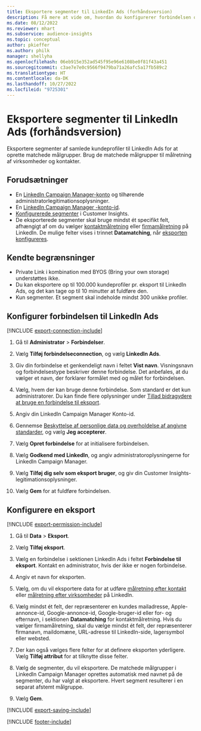 ```yaml
---
title: Eksportere segmenter til LinkedIn Ads (forhåndsversion)
description: Få mere at vide om, hvordan du konfigurerer forbindelsen og eksporterer til LinkedIn Ads.
ms.date: 08/12/2022
ms.reviewer: mhart
ms.subservice: audience-insights
ms.topic: conceptual
author: pkieffer
ms.author: philk
manager: shellyha
ms.openlocfilehash: 06eb915e352ad545f95e96e6108be0f81f43a451
ms.sourcegitcommit: c3ae7e7e0c9566f9479ba71a26afc5a17fb589c2
ms.translationtype: HT
ms.contentlocale: da-DK
ms.lasthandoff: 10/27/2022
ms.locfileid: "9725301"
---
```

# <a name="export-segments-to-linkedin-ads-preview"></a>Eksportere segmenter til LinkedIn Ads (forhåndsversion)

Eksportere segmenter af samlede kundeprofiler til LinkedIn Ads for at oprette matchede målgrupper. Brug de matchede målgrupper til målretning af virksomheder og kontakter.

## <a name="prerequisites"></a>Forudsætninger

- En [LinkedIn Campaign Manager-konto](https://business.linkedin.com/marketing-solutions/ads) og tilhørende administratorlegitimationsoplysninger.
- En [LinkedIn Campaign Manager -konto-id](https://www.linkedin.com/help/lms/answer/a424270).
- [Konfigurerede segmenter](segments.md) i Customer Insights.
- De eksporterede segmenter skal bruge mindst ét specifikt felt, afhængigt af om du vælger [kontaktmålretning](https://business.linkedin.com/marketing-solutions/ad-targeting/contact-targeting) eller [firmamålretning](https://business.linkedin.com/marketing-solutions/ad-targeting/account-targeting) på LinkedIn. De mulige felter vises i trinnet **Datamatching**, når [eksporten konfigureres](#configure-an-export).

## <a name="known-limitations"></a>Kendte begrænsninger

- Private Link i kombination med BYOS (Bring your own storage) understøttes ikke.
- Du kan eksportere op til 100.000 kundeprofiler pr. eksport til LinkedIn Ads, og det kan tage op til 10 minutter at fuldføre den.
- Kun segmenter. Et segment skal indeholde mindst 300 unikke profiler.

## <a name="set-up-connection-to-linkedin-ads"></a>Konfigurer forbindelsen til LinkedIn Ads

[!INCLUDE [export-connection-include](includes/export-connection-admn.md)]

1. Gå til **Administrator** > **Forbindelser**.

1. Vælg **Tilføj forbindelseconnection**, og vælg **LinkedIn Ads**.

1. Giv din forbindelse et genkendeligt navn i feltet **Vist navn**. Visningsnavn og forbindelsestype beskriver denne forbindelse. Det anbefales, at du vælger et navn, der forklarer formålet med og målet for forbindelsen.

1. Vælg, hvem der kan bruge denne forbindelse. Som standard er det kun administratorer. Du kan finde flere oplysninger under [Tillad bidragydere at bruge en forbindelse til eksport](connections.md#allow-contributors-to-use-a-connection-for-exports).

1. Angiv din LinkedIn Campaign Manager Konto-id.

1. Gennemse [Beskyttelse af personlige data og overholdelse af angivne standarder](connections.md#data-privacy-and-compliance), og vælg **Jeg accepterer**.

1. Vælg **Opret forbindelse** for at initialisere forbindelsen.

1. Vælg **Godkend med LinkedIn**, og angiv administratoroplysningerne for LinkedIn Campaign Manager.

1. Vælg **Tilføj dig selv som eksport bruger**, og giv din Customer Insights-legitimationsoplysninger.

1. Vælg **Gem** for at fuldføre forbindelsen.

## <a name="configure-an-export"></a>Konfigurere en eksport

[!INCLUDE [export-permission-include](includes/export-permission.md)]

1. Gå til **Data** > **Eksport**.

1. Vælg **Tilføj eksport**.

1. Vælg en forbindelse i sektionen LinkedIn Ads i feltet **Forbindelse til eksport**. Kontakt en administrator, hvis der ikke er nogen forbindelse.

1. Angiv et navn for eksporten.

1. Vælg, om du vil eksportere data for at udføre [målretning efter kontakt](https://business.linkedin.com/marketing-solutions/ad-targeting/contact-targeting) eller [målretning efter virksomheder](https://business.linkedin.com/marketing-solutions/ad-targeting/account-targeting) på LinkedIn.

1. Vælg mindst ét felt, der repræsenterer en kundes mailadresse, Apple-annonce-id, Google-annonce-id, Google-bruger-id eller for- og efternavn, i sektionen **Datamatching** for kontaktmålretning. Hvis du vælger firmamålretning, skal du vælge mindst ét felt, der repræsenterer firmanavn, maildomæne, URL-adresse til LinkedIn-side, lagersymbol eller websted.

1. Der kan også vælges flere felter for at definere eksporten yderligere. Vælg **Tilføj attribut** for at tilknytte disse felter.

1. Vælg de segmenter, du vil eksportere. De matchede målgrupper i LinkedIn Campaign Manager oprettes automatisk med navnet på de segmenter, du har valgt at eksportere. Hvert segment resulterer i en separat afstemt målgruppe.

1. Vælg **Gem**.

[!INCLUDE [export-saving-include](includes/export-saving.md)]

[!INCLUDE [footer-include](includes/footer-banner.md)]
